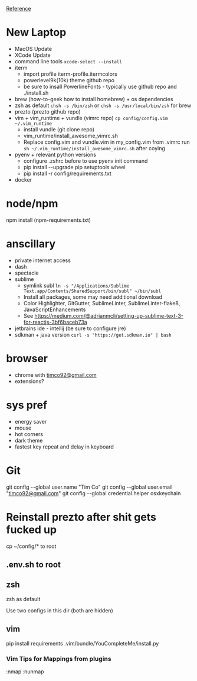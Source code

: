 

[Reference](https://sourabhbajaj.com/mac-setup)


# New Laptop
  - MacOS Update
  - XCode Update
  - command line tools `xcode-select --install`
  - iterm
    - import profile iterm-profile.itermcolors
    - powerlevel9k(10k) theme github repo
    - be sure to insall PowerlineFonts - typically use github repo and ./install.sh
  - brew (how-to-geek how to install homebrew) + os dependencies
  - zsh as default `chsh -s /bin/zsh` or `chsh -s /usr/local/bin/zsh` for brew
  - prezto (prezto github repo)
  - vim + vim_runtime + vundle (vimrc repo) `cp config/config.vim ~/.vim_runtime`
    - install vundle (git clone repo)
    - vim_runtime/install_awesome_vimrc.sh
    - Replace config.vim and vundle.vim in my_config.vim from .vimrc
    run `sh ~/.vim_runtime/install_awesome_vimrc.sh` after coying
  - pyenv + relevant python versions 
    - configure .zshrc before to use pyenv init command
    - pip install --upgrade pip setuptools wheel
    - pip install -r config/requirements.txt
  - docker


# node/npm
npm install (npm-requirements.txt)

# anscillary
  - private internet access
  - dash
  - spectacle
  - sublime
    - symlink subl `ln -s "/Applications/Sublime Text.app/Contents/SharedSupport/bin/subl" ~/bin/subl`
    - Install all packages, some may need additional download
    - Color Highlighter, GitGutter, SublimeLinter, SublimeLinter-flake8, JavaScriptEnhancements
    - See https://medium.com/@adrianmcli/setting-up-sublime-text-3-for-reactjs-3bf6baceb73a
  - jetbrains ide - intellij (be sure to configure jre)
  - sdkman + java version `curl -s "https://get.sdkman.io" | bash`


# browser
  - chrome with timco92@gmail.com
  - extensions?

# sys pref
  - energy saver
  - mouse
  - hot corners
  - dark theme
  - fastest key repeat and delay in keyboard


# Git
git config --global user.name "Tim Co"
git config --global user.email "timco92@gmail.com"
git config --global credential.helper osxkeychain


# Reinstall prezto after shit gets fucked up

cp ~/config/* to root

## .env.sh to root

## zsh 
zsh as default

Use two configs in this dir (both are hidden)

## vim
pip install requirements
.vim/bundle/YouCompleteMe/install.py

### Vim Tips for Mappings from plugins
:nmap
:nunmap
